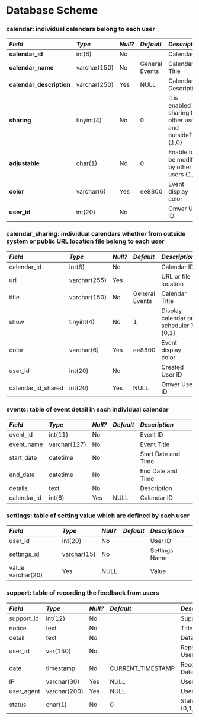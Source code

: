 # Database Scheme #

### calendar: individual calendars belong to each user ###
|_Field_|_Type_|_Null?_|_Default_|_Description_|
|:------|:-----|:------|:--------|:------------|
|**calendar\_id**|int(6)|No     |         |Calendar ID  |
|**calendar\_name**	|varchar(150)	|No	    |General Events|Calendar Title|
|**calendar\_description**	|varchar(250)	|Yes	   |NULL	    |Calendar Description|
|**sharing**	|tinyint(4)	|No	    |0	       |It is enabled sharing to other user and outside? {1,0}|
|**adjustable**	|char(1)	|No	    |0	       |Enable to be modified by other users {1,0}|
|**color**	|varchar(6)|Yes    |ee8800   |Event display color|
|**user\_id**|int(20)|No     |         |Onwer User ID|

### calendar\_sharing: individual calendars whether from outside system or public URL location file belong to each user ###

|_Field_|_Type_|_Null?_|_Default_|_Description_|
|:------|:-----|:------|:--------|:------------|
|calendar\_id	|int(6)	|No	    |	        |Calendar ID  |
|url	   |varchar(255)	|Yes	   |	        |URL or file location|
|title	 |varchar(150)	|No	    |General Events	|Calendar Title|
|show	  |tinyint(4)	|No	    |1	       |Display calendar on scheduler ?{0,1}|
|color	 |varchar(6)	|Yes	   |ee8800	  |Event display color|
|user\_id	|int(20)	|No	    |	        |Created User ID|
|calendar\_id\_shared	|int(20)	|Yes	   |NULL	    |Onwer User ID|

### events: table of event detail in each individual calendar ###
|_Field_|_Type_|_Null?_|_Default_|_Description_|
|:------|:-----|:------|:--------|:------------|
|event\_id	|int(11)	|No	    |	        |Event ID     |
|event\_name	|varchar(127)	|No	    |	        |Event Title  |
|start\_date	|datetime	|No	    |	        |Start Date and Time|
|end\_date	|datetime	|No	    |	        |End Date and Time|
|details	|text	 |No	    |	        |Description  |
|calendar\_id	|int(6)	|Yes	   |NULL	    |Calendar ID  |

### settings: table of setting value which are defined by each user ###
|_Field_|_Type_|_Null?_|_Default_|_Description_|
|:------|:-----|:------|:--------|:------------|
|user\_id	|int(20)	|No	    |	        |User ID      |
|settings\_id	|varchar(15)	|No	    |	        |Settings Name|
|value	varchar(20)	|Yes	  |NULL	  |         |Value        |

### support: table of recording the feedback from users ###
|_Field_|_Type_|_Null?_|_Default_|_Description_|
|:------|:-----|:------|:--------|:------------|
|support\_id	|int(12)	|No	    |         |	Support ID  |
|notice	|text	 |No	    |	        |Title        |
|detail	|text	 |No	    |	        |Detail       |
|user\_id	|var(150)	|No	    |         |	Reported User ID|
|date	  |timestamp	|No	    |CURRENT\_TIMESTAMP	|Recorded Date|
|IP	    |varchar(30)	|Yes	   |NULL	    |User IP      |
|user\_agent	|varchar(200)	|Yes	   |NULL	    |User Agent   |
|status	|char(1)	|No	    |0	       |Status {0,1,2}|
